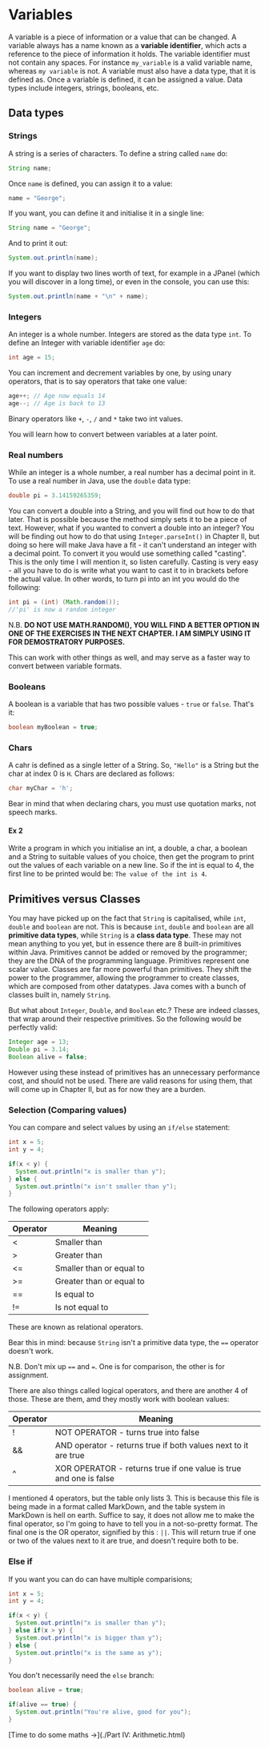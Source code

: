 Variables
===

A variable is a piece of information or a value that can be changed. A variable always has a name known as a **variable identifier**, which acts a reference to the piece of information it holds. The variable identifier must not contain any spaces. For instance `my_variable` is a valid variable name, whereas `my variable` is not. A variable must also have a data type, that it is defined as. Once a variable is defined, it can be assigned a value. Data types include integers, strings, booleans, etc.

## Data types

### Strings
A string is a series of characters. To define a string called `name` do:

```java
String name;
```

Once `name` is defined, you can assign it to a value:

```java
name = "George";
```

If you want, you can define it and initialise it in a single line:

```java
String name = "George";
```

And to print it out:

```java
System.out.println(name);
```

If you want to display two lines worth of text, for example in a JPanel (which you will discover in a long time), or even in the console, you can use this:

```java
System.out.println(name + "\n" + name);
```

### Integers
An integer is a whole number. Integers are stored as the data type `int`. To define an Integer with variable identifier `age` do:

```java
int age = 15;
```

You can increment and decrement variables by one, by using unary operators, that is to say operators that take one value:

```java
age++; // Age now equals 14
age--; // Age is back to 13
```

Binary operators like `+`, `-`, `/` and `*` take two int values.

You will learn how to convert between variables at a later point.

### Real numbers
While an integer is a whole number, a real number has a decimal point in it. To use a real number in Java, use the `double` data type:

```java
double pi = 3.14159265359;
```

You can convert a double into a String, and you will find out how to do that later. That is possible because the method simply sets it to be a piece of text. However, what if you wanted to convert a double into an integer? You will be finding out how to do that using `Integer.parseInt()` in Chapter II, but doing so here will make Java have a fit - it can't understand an integer with a decimal point. To convert it you would use something called "casting". This is the only time I will mention it, so listen carefully. Casting is very easy - all you have to do is write what you want to cast it to in brackets before the actual value. In other words, to turn pi into an int you would do the following:

```java
int pi = (int) (Math.random());
//'pi' is now a random integer
```

N.B. **DO NOT USE MATH.RANDOM(), YOU WILL FIND A BETTER OPTION IN ONE OF THE EXERCISES IN THE NEXT CHAPTER. I AM SIMPLY USING IT FOR DEMOSTRATORY PURPOSES.**

This can work with other things as well, and may serve as a faster way to convert between variable formats.

### Booleans
A boolean is a variable that has two possible values - `true` or `false`. That's it:

```java
boolean myBoolean = true;
```

### Chars
A cahr is defined as a single letter of a String. So, `"Hello"` is a String but the char at index 0 is `H`. Chars are declared as follows:

```java
char myChar = 'h';
```

Bear in mind that when declaring chars, you must use quotation marks, not speech marks.

#### Ex 2
Write a program in which you initialise an int, a double, a char, a boolean and a String to suitable values of you choice, then get the program to print out the values of each variable on a new line. So if the int is equal to 4, the first line to be printed would be:
`The value of the int is 4`.

## Primitives versus Classes
You may have picked up on the fact that `String` is capitalised, while `int`, `double` and `boolean` are not. This is because `int`, `double` and `boolean` are all **primitive data types**, while  `String` is a **class data type**. These may not mean anything to you yet, but in essence there are 8 built-in primitives within Java. Primitives cannot be added or removed by the programmer; they are the DNA of the programming language. Primitives represent one scalar value. Classes are far more powerful than primitives. They shift the power to the programmer, allowing the programmer to create classes, which are composed from other datatypes. Java comes with a bunch of classes built in, namely `String`.

But what about `Integer`, `Double`, and `Boolean` etc.? These are indeed classes, that wrap around their respective primitives. So the following would be perfectly valid:

```java
Integer age = 13;
Double pi = 3.14;
Boolean alive = false;
```

However using these instead of primitives has an unnecessary performance cost, and should not be used. There are valid reasons for using them, that will come up in Chapter II, but as for now they are a burden. 

### Selection (Comparing values)
You can compare and select values by using an `if/else` statement: 

```java
int x = 5;
int y = 4;

if(x < y) {
  System.out.println("x is smaller than y");
} else {
  System.out.println("x isn't smaller than y");
}
```

The following operators apply:

| Operator        | Meaning           |
| ------------- |-------------| 
| <    | Smaller than | 
| >  | Greater than    |   
| <=  | Smaller than or equal to  |   
| >=  | Greater than or equal to  |
| == | Is equal to    | 
| != | Is not equal to  |

These are known as relational operators. 

Bear this in mind: because `String` isn't a primitive data type, the `==` operator doesn't work.

N.B. Don't mix up `==` and `=`. One is for comparison, the other is for assignment.

There are also things called logical operators, and there are another 4 of those. These are them, amd they mostly work with boolean values:

| Operator        | Meaning
| ------------- |-------------|
| !    | NOT OPERATOR - turns true into false |
| && | AND operator - returns true if both values next to it are true |
| ^  | XOR OPERATOR - returns true if one value is true and one is false |

I mentioned 4 operators, but the table only lists 3. This is because this file is being made in a format called MarkDown, and the table system in MarkDown is hell on earth. Suffice to say, it does not allow me to make the final operator, so I'm going to have to tell you in a not-so-pretty format. The final one is the OR operator, signified by this : `||`. This will return true if one or two of the values next to it are true, and doesn't require both to be.

### Else if 
If you want you can do can have multiple comparisions;

```java
int x = 5;
int y = 4;

if(x < y) {
  System.out.println("x is smaller than y");
} else if(x > y) {
  System.out.println("x is bigger than y");
} else {
  System.out.println("x is the same as y");
}
```

You don't necessarily need the `else` branch:
```java
boolean alive = true;

if(alive == true) {
  System.out.println("You're alive, good for you");
}
```

[Time to do some maths &rarr;](./Part IV: Arithmetic.html)
